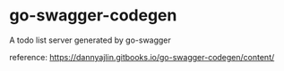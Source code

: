 # go-swagger-codegen
A todo list server generated by go-swagger

reference:  https://dannyajlin.gitbooks.io/go-swagger-codegen/content/
